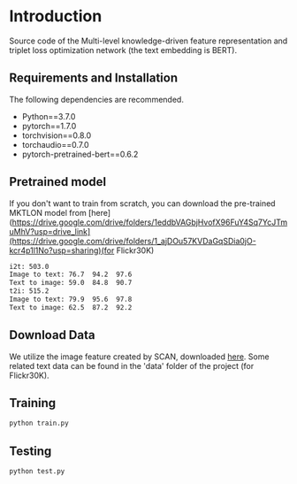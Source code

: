 # Introduction
Source code of the Multi-level knowledge-driven feature representation and triplet loss optimization network (the text embedding is BERT).
## Requirements and Installation
The following dependencies are recommended.

* Python==3.7.0
* pytorch==1.7.0
* torchvision==0.8.0
* torchaudio==0.7.0
* pytorch-pretrained-bert==0.6.2
  
## Pretrained model
If you don't want to train from scratch, you can download the pre-trained MKTLON model  from [here](https://drive.google.com/drive/folders/1eddbVAGbjHvofX96FuY4Sq7YcJTmuMhV?usp=drive_link](https://drive.google.com/drive/folders/1_ajDOu57KVDaGqSDia0jO-kcr4p1l1No?usp=sharing)(for Flickr30K)
```bash
i2t: 503.0
Image to text: 76.7  94.2  97.6
Text to image: 59.0  84.8  90.7
t2i: 515.2
Image to text: 79.9  95.6  97.8
Text to image: 62.5  87.2  92.2
```
## Download Data 
We utilize the image feature created by SCAN, downloaded [here](https://github.com/kuanghuei/SCAN). Some related text data can be found in the 'data' folder of the project (for Flickr30K).

## Training 
```bash
python train.py 
```
## Testing
```bash
python test.py
```

